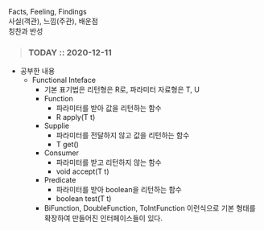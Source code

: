 Facts, Feeling, Findings  
사실(객관), 느낌(주관), 배운점  
칭찬과 반성

> ### TODAY :: 2020-12-11

* 공부한 내용
  * Functional Inteface
    - 기본 표기법은 리턴형은 R로, 파라미터 자료형은 T, U
    - Function
      - 파라미터를 받아 값을 리턴하는 함수
      - R apply(T t)
    - Supplie
      - 파라미터를 전달하지 않고 값을 리턴하는 함수
      - T get()
    - Consumer
      - 파라미터를 받고 리턴하지 않는 함수
      - void accept(T t)
    - Predicate
      - 파라미터를 받아 boolean을 리턴하는 함수
      - boolean test(T t)
    - BiFunction, DoubleFunction, ToIntFunction 이런식으로 기본 형태를 확장하여 만들어진 인터페이스들이 있다.
    
